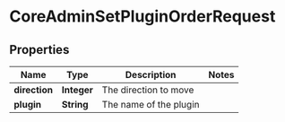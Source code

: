 

# CoreAdminSetPluginOrderRequest


## Properties

| Name | Type | Description | Notes |
|------------ | ------------- | ------------- | -------------|
|**direction** | **Integer** | The direction to move |  |
|**plugin** | **String** | The name of the plugin |  |



